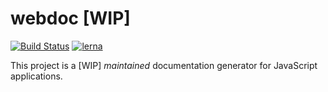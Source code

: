 # webdoc [WIP]

[![Build Status](https://dev.azure.com/SurakartaArcade/webdoc/_apis/build/status/SukantPal.webdoc?branchName=master)](https://dev.azure.com/SurakartaArcade/webdoc/_build/latest?definitionId=4&branchName=master)
[![lerna](https://img.shields.io/badge/maintained%20with-lerna-cc00ff.svg)](https://lerna.js.org/)

This project is a [WIP] _maintained_ documentation generator for JavaScript applications.
